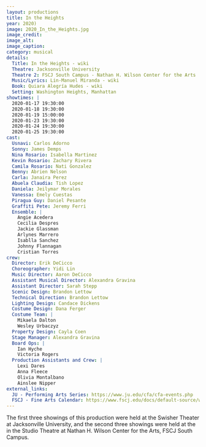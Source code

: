 ```yaml
---
layout: productions
title: In the Heights
year: 2020)
image: 2020_In_the_Heights.jpg
image_credit: 
image_alt:
image_caption:
category: musical
details:
  Title: In the Heights - wiki 
  Theatre: Jacksonville University
  Theatre 2: FSCJ South Campus - Nathan H. Wilson Center for the Arts
  Music/Lyrics: Lin-Manuel Miranda - wiki
  Book: Quiara Alegría Hudes - wiki
  Setting: Washington Heights, Manhattan
showtimes: |
  2020-01-17 19:30:00
  2020-01-18 19:30:00
  2020-01-19 15:00:00
  2020-01-23 19:30:00
  2020-01-24 19:30:00
  2020-01-25 19:30:00
cast:
  Usnavi: Carlos Adorno
  Sonny: James Demps
  Nina Rosario: Isabella Martinez
  Kevin Rosario: Zachary Rivera
  Camila Rosario: Nati Gonzalez
  Benny: Abrien Nelson
  Carla: Janaira Perez
  Abuela Claudia: Tish Lopez
  Daniela: Jeilymar Morales
  Vanessa: Emely Cuestas
  Piragua Guy: Daniel Pesante
  Graffiti Pete: Jeremy Ferri
  Ensemble: |
    Angie Acedera
    Cecilia Despres
    Jackie Glassman
    Arlynes Marrero
    Isablla Sanchez
    Johnny Flannagan
    Cristian Torres
crew:
  Director: Erik DeCicco
  Choreographer: Yidi Lin
  Music Director: Aaron DeCicco
  Assistant Musical Director: Alexandra Gravina
  Assistant Director: Sarah Stepp
  Scenic Design: Brandon Lettow
  Technical Direction: Brandon Lettow
  Lighting Design: Candace Dickens
  Costume Design: Dana Ferger
  Costume Team: |
    Mikaela Dalton
    Wesley Urbaczyz
  Property Design: Cayla Coen
  Stage Manager: Alexandra Gravina
  Board Ops: |
    Ian Hyche
    Victoria Rogers
  Production Assistants and Crew: |
    Lexi Dares
    Anna Fleece
    Olivia Montalbano
    Ainslee Nipper
external_links:
  JU - Performing Arts Series: https://www.ju.edu/cfa/cfa-events.php
  FSCJ - Fine Arts Calendar: https://www.fscj.edu/docs/default-source/wilson-center/fine-arts-calendar.pdf?sfvrsn=4
---
```

The first three showings of this production were held at the Swisher Theater at Jacksonville University, and the second three showings were held at the in the Studio Theatre at Nathan H. Wilson Center for the Arts, FSCJ South Campus.